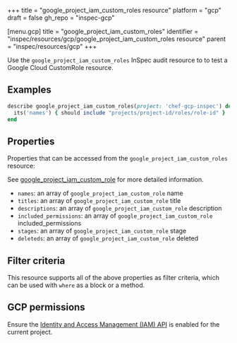 +++
title = "google_project_iam_custom_roles resource"
platform = "gcp"
draft = false
gh_repo = "inspec-gcp"

[menu.gcp]
title = "google_project_iam_custom_roles"
identifier = "inspec/resources/gcp/google_project_iam_custom_roles resource"
parent = "inspec/resources/gcp"
+++

Use the `google_project_iam_custom_roles` InSpec audit resource to to test a Google Cloud CustomRole resource.

## Examples

```ruby
describe google_project_iam_custom_roles(project: 'chef-gcp-inspec') do
  its('names') { should include "projects/project-id/roles/role-id" }
end
```

## Properties

Properties that can be accessed from the `google_project_iam_custom_roles` resource:

See [google_project_iam_custom_role](google_project_iam_custom_role) for more detailed information.

  * `names`: an array of `google_project_iam_custom_role` name
  * `titles`: an array of `google_project_iam_custom_role` title
  * `descriptions`: an array of `google_project_iam_custom_role` description
  * `included_permissions`: an array of `google_project_iam_custom_role` included_permissions
  * `stages`: an array of `google_project_iam_custom_role` stage
  * `deleteds`: an array of `google_project_iam_custom_role` deleted

## Filter criteria

This resource supports all of the above properties as filter criteria, which can be used
with `where` as a block or a method.

## GCP permissions

Ensure the [Identity and Access Management (IAM) API](https://console.cloud.google.com/apis/library/iam.googleapis.com/) is enabled for the current project.
